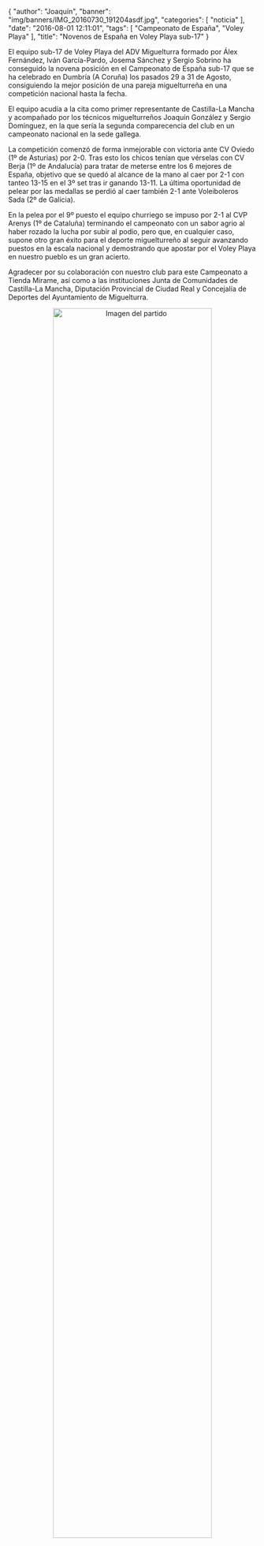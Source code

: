 {
  "author": "Joaquín", 
  "banner": "img/banners/IMG_20160730_191204asdf.jpg", 
  "categories": [
    "noticia"
  ], 
  "date": "2016-08-01 12:11:01", 
  "tags": [
    "Campeonato de España", 
    "Voley Playa"
  ], 
  "title": "Novenos de España en Voley Playa sub-17"
}

El equipo sub-17 de Voley Playa del ADV Miguelturra formado por Álex Fernández, Iván García-Pardo, Josema Sánchez y Sergio Sobrino ha conseguido la novena posición en el Campeonato de España sub-17 que se ha celebrado en Dumbría (A Coruña) los pasados 29 a 31 de Agosto, consiguiendo la mejor posición de una pareja miguelturreña en una competición nacional hasta la fecha.

El equipo acudía a la cita como primer representante de Castilla-La Mancha y acompañado por los técnicos miguelturreños Joaquín González y Sergio Domínguez, en la que sería la segunda comparecencia del club en un campeonato nacional en la sede gallega.

La competición comenzó de forma inmejorable con victoria ante CV Oviedo (1º de Asturias) por 2-0. Tras esto los chicos tenían que vérselas con CV Berja (1º de Andalucía) para tratar de meterse entre los 6 mejores de España, objetivo que se quedó al alcance de la mano al caer por 2-1 con tanteo 13-15 en el 3º set tras ir ganando 13-11. La última oportunidad de pelear por las medallas se perdió al caer también 2-1 ante Voleiboleros Sada (2º de Galicia).

En la pelea por el 9º puesto el equipo churriego se impuso por 2-1 al CVP Arenys (1º de Cataluña) terminando el campeonato con un sabor agrio al haber rozado la lucha por subir al podio, pero que, en cualquier caso, supone otro gran éxito para el deporte miguelturreño al seguir avanzando puestos en la escala nacional y demostrando que apostar por el Voley Playa en nuestro pueblo es un gran acierto.

Agradecer por su colaboración con nuestro club para este Campeonato a Tienda Mirame, así como a las instituciones Junta de Comunidades de Castilla-La Mancha, Diputación Provincial de Ciudad Real y Concejalía de Deportes del Ayuntamiento de Miguelturra.

<center>
<a target="_new" href="http://www.advmiguelturra.org/img/banners/IMG_20160730_191204asdf.jpg"> 
<img alt="Imagen del partido" width="80%" align="center" src="http://www.advmiguelturra.org/img/banners/IMG_20160730_191204asdf.jpg"/> </a> </center>


